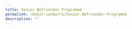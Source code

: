 ```yaml
---
title: Senior Befriender Programme
permalink: /bukit-canberra/Senior-Befriender-Programme
description: ""
---
```

